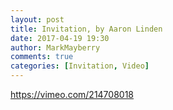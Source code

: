 ```yaml
---
layout: post
title: Invitation, by Aaron Linden
date: 2017-04-19 19:30
author: MarkMayberry
comments: true
categories: [Invitation, Video]
---
```

https://vimeo.com/214708018
